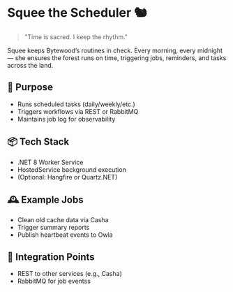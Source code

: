 # Squee the Scheduler 🐿️

> "Time is sacred. I keep the rhythm."

Squee keeps Bytewood’s routines in check. Every morning, every midnight — she ensures the forest runs on time, triggering jobs, reminders, and tasks across the land.

## 🔧 Purpose

- Runs scheduled tasks (daily/weekly/etc.)
- Triggers workflows via REST or RabbitMQ
- Maintains job log for observability

## 📦 Tech Stack

- .NET 8 Worker Service
- HostedService background execution
- (Optional: Hangfire or Quartz.NET)

## 🕰️ Example Jobs

- Clean old cache data via Casha
- Trigger summary reports
- Publish heartbeat events to Owla

## 🧩 Integration Points

- REST to other services (e.g., Casha)
- RabbitMQ for job eventss